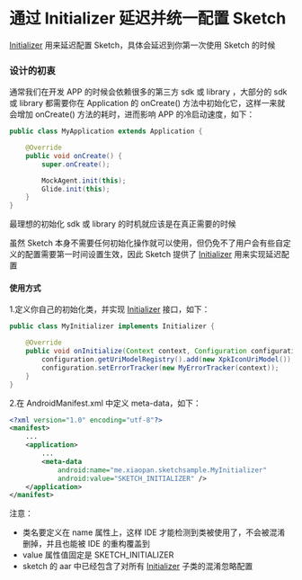 # 通过 Initializer 延迟并统一配置 Sketch

[Initializer] 用来延迟配置 Sketch，具体会延迟到你第一次使用 Sketch 的时候

### 设计的初衷

通常我们在开发 APP 的时候会依赖很多的第三方 sdk 或 library ，大部分的 sdk 或 library 都需要你在 Application 的 onCreate() 方法中初始化它，这样一来就会增加 onCreate() 方法的耗时，进而影响 APP 的冷启动速度，如下：

```java
public class MyApplication extends Application {

    @Override
    public void onCreate() {
        super.onCreate();

        MockAgent.init(this);
        Glide.init(this);
    }
}
```

最理想的初始化 sdk 或 library 的时机就应该是在真正需要的时候

虽然 Sketch 本身不需要任何初始化操作就可以使用，但仍免不了用户会有些自定义的配置需要第一时间设置生效，因此 Sketch 提供了 [Initializer] 用来实现延迟配置

#### 使用方式

1.定义你自己的初始化类，并实现 [Initializer] 接口，如下：

```java
public class MyInitializer implements Initializer {

    @Override
    public void onInitialize(Context context, Configuration configuration) {
        configuration.getUriModelRegistry().add(new XpkIconUriModel());
        configuration.setErrorTracker(new MyErrorTracker(context));
    }
}
```

2.在 AndroidManifest.xml 中定义 meta-data，如下：

```xml
<?xml version="1.0" encoding="utf-8"?>
<manifest>
    ...
    <application>
        ...
        <meta-data
            android:name="me.xiaopan.sketchsample.MyInitializer"
            android:value="SKETCH_INITIALIZER" />
    </application>
</manifest>
```

注意：
* 类名要定义在 name 属性上，这样 IDE 才能检测到类被使用了，不会被混淆删掉，并且也能被 IDE 的重构覆盖到
* value 属性值固定是 SKETCH_INITIALIZER
* sketch 的 aar 中已经包含了对所有 [Initializer] 子类的混淆忽略配置


[Initializer]: ../../sketch/src/main/java/me/xiaopan/sketch/Initializer.java
